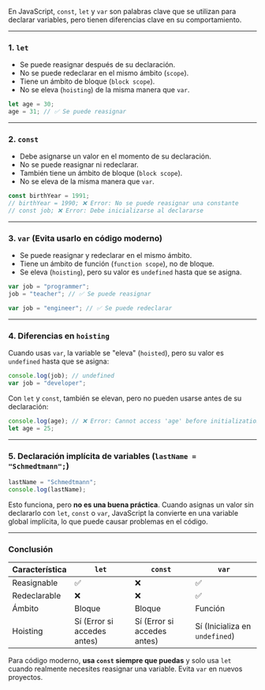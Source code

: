 En JavaScript, `const`, `let` y `var` son palabras clave que se utilizan para declarar variables, pero tienen diferencias clave en su comportamiento.

---

### 1. **`let`**

- Se puede reasignar después de su declaración.
- No se puede redeclarar en el mismo ámbito (`scope`).
- Tiene un ámbito de bloque (`block scope`).
- No se eleva (`hoisting`) de la misma manera que `var`.

```js
let age = 30;
age = 31; // ✅ Se puede reasignar
```

---

### 2. **`const`**

- Debe asignarse un valor en el momento de su declaración.
- No se puede reasignar ni redeclarar.
- También tiene un ámbito de bloque (`block scope`).
- No se eleva de la misma manera que `var`.

```js
const birthYear = 1991;
// birthYear = 1990; ❌ Error: No se puede reasignar una constante
// const job; ❌ Error: Debe inicializarse al declararse
```

---

### 3. **`var`** (Evita usarlo en código moderno)

- Se puede reasignar y redeclarar en el mismo ámbito.
- Tiene un ámbito de función (`function scope`), no de bloque.
- Se eleva (`hoisting`), pero su valor es `undefined` hasta que se asigna.

```js
var job = "programmer";
job = "teacher"; // ✅ Se puede reasignar

var job = "engineer"; // ✅ Se puede redeclarar
```

---

### 4. **Diferencias en `hoisting`**

Cuando usas `var`, la variable se "eleva" (`hoisted`), pero su valor es `undefined` hasta que se asigna:

```js
console.log(job); // undefined
var job = "developer";
```

Con `let` y `const`, también se elevan, pero no pueden usarse antes de su declaración:

```js
console.log(age); // ❌ Error: Cannot access 'age' before initialization
let age = 25;
```

---

### 5. **Declaración implícita de variables (`lastName = "Schmedtmann";`)**

```js
lastName = "Schmedtmann";
console.log(lastName);
```

Esto funciona, pero **no es una buena práctica**. Cuando asignas un valor sin declararlo con `let`, `const` o `var`, JavaScript la convierte en una variable global implícita, lo que puede causar problemas en el código.

---

### **Conclusión**

| Característica | `let`                       | `const`                     | `var`                          |
| -------------- | --------------------------- | --------------------------- | ------------------------------ |
| Reasignable    | ✅                          | ❌                          | ✅                             |
| Redeclarable   | ❌                          | ❌                          | ✅                             |
| Ámbito         | Bloque                      | Bloque                      | Función                        |
| Hoisting       | Sí (Error si accedes antes) | Sí (Error si accedes antes) | Sí (Inicializa en `undefined`) |

Para código moderno, **usa `const` siempre que puedas** y solo usa `let` cuando realmente necesites reasignar una variable. Evita `var` en nuevos proyectos.
